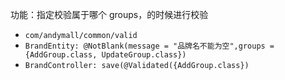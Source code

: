 功能：指定校验属于哪个 groups，的时候进行校验
- `com/andymall/common/valid`
- `BrandEntity: @NotBlank(message = "品牌名不能为空",groups = {AddGroup.class, UpdateGroup.class})`
- `BrandController: save(@Validated({AddGroup.class})`